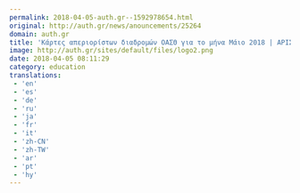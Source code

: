 ```yaml
---
permalink: 2018-04-05-auth.gr--1592978654.html
original: http://auth.gr/news/anouncements/25264
domain: auth.gr
title: 'Κάρτες απεριορίστων διαδρομών ΟΑΣΘ για το μήνα Μάιο 2018 | ΑΡΙΣΤΟΤΕΛΕΙΟ ΠΑΝΕΠΙΣΤΗΜΙΟ ΘΕΣΣΑΛΟΝΙΚΗΣ'
image: http://auth.gr/sites/default/files/logo2.png
date: 2018-04-05 08:11:29
category: education
translations: 
 - 'en'
 - 'es'
 - 'de'
 - 'ru'
 - 'ja'
 - 'fr'
 - 'it'
 - 'zh-CN'
 - 'zh-TW'
 - 'ar'
 - 'pt'
 - 'hy'
---
```


